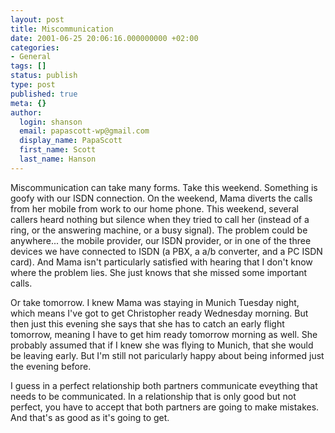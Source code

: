 ```yaml
---
layout: post
title: Miscommunication
date: 2001-06-25 20:06:16.000000000 +02:00
categories:
- General
tags: []
status: publish
type: post
published: true
meta: {}
author:
  login: shanson
  email: papascott-wp@gmail.com
  display_name: PapaScott
  first_name: Scott
  last_name: Hanson
---
```

<p>Miscommunication can take many forms. Take this weekend. Something is goofy with our ISDN connection. On the weekend, Mama diverts the calls from her mobile from work to our home phone. This weekend, several callers heard nothing but silence when they tried to call her (instead of a ring, or the answering machine, or a busy signal). The problem could be anywhere... the mobile provider, our ISDN provider, or in one of the three devices we have connected to ISDN (a PBX, a a/b converter, and a PC ISDN card). And Mama isn't particularly satisfied with hearing that I don't know where the problem lies. She just knows that she missed some important calls.</p>
<p>Or take tomorrow. I knew Mama was staying in Munich Tuesday night, which means I've got to get Christopher ready Wednesday morning. But then just this evening she says that she has to catch an early flight tomorrow, meaning I have to get him ready tomorrow morning as well. She probably assumed that if I knew she was flying to Munich, that she would be leaving early. But I'm still not paricularly happy about being informed just the evening before.</p>
<p>I guess in a perfect relationship both partners communicate eveything that needs to be communicated. In a relationship that is only good but not perfect, you have to accept that both partners are going to make mistakes. And that's as good as it's going to get.</p>
